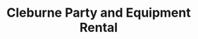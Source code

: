 ---
title: "Cleburne Party and Equipment Rental"
url: /cleburne/cleburne-party-and-equipment-rental/
shop: storage rental
---
